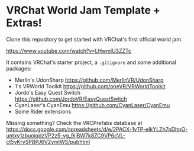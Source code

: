 # VRChat World Jam Template + Extras!

Clone this repository to get started with VRChat's first official world jam.

https://www.youtube.com/watch?v=LHwmlU3ZZTc

It contains VRChat's starter project, a `.gitignore` and some additional packages:

- Merlin's UdonSharp https://github.com/MerlinVR/UdonSharp
- 1's VRWorld Toolkit https://github.com/oneVR/VRWorldToolkit
- Jordo's Easy Quest Switch https://github.com/JordoVR/EasyQuestSwitch
- CyanLaser's CyanEmu https://github.com/CyanLaser/CyanEmu
- Some Rider extensions

Missing something? Check the VRCPrefabs database at https://docs.google.com/spreadsheets/d/e/2PACX-1vTP-eIkYLZh7pDhpO-untxy1zbuoiqdzVP2z5-vg_9ijBW7k8ZC9VP6cVL-ct5yKrySPBPJ6V2ymlWS/pubhtml